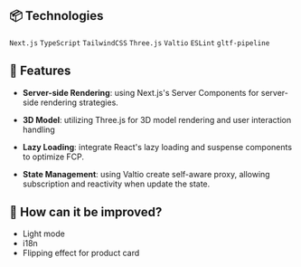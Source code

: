 ## 📦 Technologies

`Next.js` `TypeScript` `TailwindCSS` `Three.js` `Valtio` `ESLint` `gltf-pipeline`

## 🦄 Features

- **Server-side Rendering**:
using Next.js's Server Components for server-side rendering strategies.

- **3D Model**:
utilizing Three.js for 3D model rendering and user interaction handling

- **Lazy Loading**:
integrate React's lazy loading and suspense components to optimize FCP.

- **State Management**:
using Valtio create self-aware proxy, allowing subscription and reactivity when update the state.

## 💭 How can it be improved?

- Light mode
- i18n
- Flipping effect for product card
